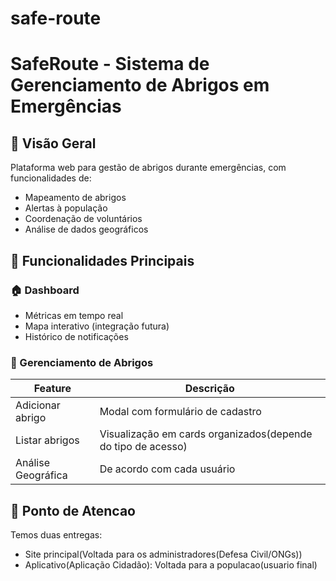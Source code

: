# safe-route

# SafeRoute - Sistema de Gerenciamento de Abrigos em Emergências

## 📌 Visão Geral
Plataforma web para gestão de abrigos durante emergências, com funcionalidades de:
- Mapeamento de abrigos
- Alertas à população
- Coordenação de voluntários
- Análise de dados geográficos

## 🚀 Funcionalidades Principais

### 🏠 Dashboard
- Métricas em tempo real
- Mapa interativo (integração futura)
- Histórico de notificações

### 🏡 Gerenciamento de Abrigos
| Feature             | Descrição                                                     |
|---------------------|---------------------------------------------------------------|
| Adicionar abrigo    | Modal com formulário de cadastro                              |
| Listar abrigos      | Visualização em cards organizados(depende do tipo de acesso)  |
| Análise Geográfica  | De acordo com cada usuário                                    |


## 🚀 Ponto de Atencao
 
Temos duas entregas:

- Site principal(Voltada para os administradores(Defesa Civil/ONGs))
- Aplicativo(Aplicação Cidadão): Voltada para a populacao(usuario final)
